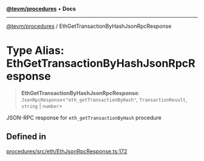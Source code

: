[**@tevm/procedures**](../README.md) • **Docs**

***

[@tevm/procedures](../globals.md) / EthGetTransactionByHashJsonRpcResponse

# Type Alias: EthGetTransactionByHashJsonRpcResponse

> **EthGetTransactionByHashJsonRpcResponse**: `JsonRpcResponse`\<`"eth_getTransactionByHash"`, `TransactionResult`, `string` \| `number`\>

JSON-RPC response for `eth_getTransactionByHash` procedure

## Defined in

[procedures/src/eth/EthJsonRpcResponse.ts:172](https://github.com/evmts/tevm-monorepo/blob/main/packages/procedures/src/eth/EthJsonRpcResponse.ts#L172)
